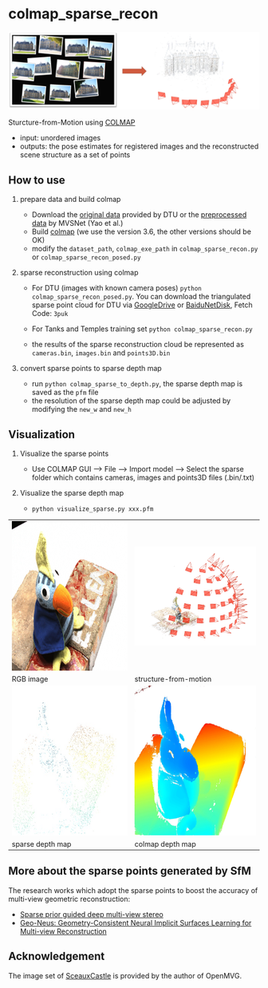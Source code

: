 # colmap_sparse_recon
<img src="images/sfm_castle.png">

Sturcture-from-Motion using [COLMAP](https://colmap.github.io/index.html)

* input: unordered images
* outputs: the pose estimates for registered images and the reconstructed scene structure as a set of points

## How to use
1. prepare data and build colmap
   + Download the [original data](https://roboimagedata.compute.dtu.dk/?page_id=36) provided by DTU or the [preprocessed data](https://github.com/YoYo000/MVSNet#download) by MVSNet (Yao et al.)
   + Build [colmap](https://github.com/colmap/colmap/tree/3.6) (we use the version 3.6, the other versions should be OK)
   + modify the `dataset_path`, `colmap_exe_path` in `colmap_sparse_recon.py` or `colmap_sparse_recon_posed.py`

2. sparse reconstruction using colmap
   + For DTU (images with known camera poses)
     `python colmap_sparse_recon_posed.py`. 
     You can download the triangulated sparse point cloud for DTU via [GoogleDrive](https://drive.google.com/file/d/138S3jbKH_weqMsIeI4C8m2mV60Jyxr6i/view?usp=sharing) or [BaiduNetDisk](https://pan.baidu.com/s/1FOtDwFgo8CZzNn1_PTBjjw), Fetch Code: `3puk`
     
   + For Tanks and Temples training set
     `python colmap_sparse_recon.py`
     
   + the results of the sparse reconstruction cloud be represented as `cameras.bin`, `images.bin` and `points3D.bin`

3. convert sparse points to sparse depth map
   + run  `python colmap_sparse_to_depth.py`, the sparse depth map is saved as the `pfm` file
   + the resolution of the sparse depth map could be adjusted by modifying the `new_w` and `new_h`

## Visualization
1. Visualize the sparse points
   + Use COLMAP GUI --> File --> Import model --> Select the sparse folder which contains cameras, images and points3D files (.bin/.txt)

2. Visualize the sparse depth map
   + `python visualize_sparse.py xxx.pfm`


 <table align="center">
  <tr>
    <td><img src="images/scan4_vid11.jpg" width="400" height="300"></td>
    <td><img src="images/scan4_sparse_points.png" width="400"></td>
  </tr>
  <tr>
    <td>RGB image</td>
    <td>structure-from-motion</td>
  </tr>  <tr>
    <td><img src="images/scan4_vid11_sparse_depth.jpg" width="400" height="300"></td>
    <td><img src="images/scan4_vid11_colmap_depth.jpg" width="400" height="300"></td>
  </tr>
  <tr>
    <td>sparse depth map</td>
    <td>colmap depth map</td>
  </tr>
</table>

## More about the sparse points generated by SfM

The research works which adopt the sparse points to boost the accuracy of multi-view geometric reconstruction:
+ [Sparse prior guided deep multi-view stereo](https://www.sciencedirect.com/science/article/abs/pii/S0097849322001157)
+ [Geo-Neus: Geometry-Consistent Neural Implicit Surfaces Learning for Multi-view Reconstruction](https://arxiv.org/abs/2205.15848)

## Acknowledgement
The image set of [SceauxCastle](https://github.com/openMVG/ImageDataset_SceauxCastle) is provided by the author of OpenMVG.
